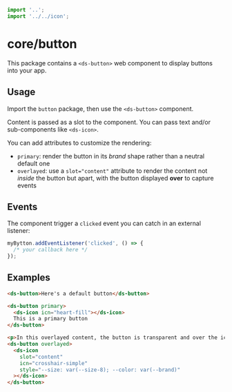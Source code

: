 ```js script
import '..';
import '../../icon';
```

# core/button

This package contains a `<ds-button>` web component to display buttons into your app.

## Usage

Import the `button` package, then use the `<ds-button>` component.

Content is passed as a slot to the component. You can pass text and/or sub-components
like `<ds-icon>`.

You can add attributes to customize the rendering:

- `primary`: render the button in its _brand_ shape rather than a neutral default one
- `overlayed`: use a `slot="content"` attribute to render the content not _inside_
  the button but apart, with the button displayed **over** to capture events

## Events

The component trigger a `clicked` event you can catch in an external listener:

```js
myBytton.addEventListener('clicked', () => {
  /* your callback here */
});
```

## Examples

```html preview-story
<ds-button>Here's a default button</ds-button>
```

```html preview-story
<ds-button primary>
  <ds-icon icn="heart-fill"></ds-icon>
  This is a primary button
</ds-button>
```

```html preview-story
<p>In this overlayed content, the button is transparent and over the icon</p>
<ds-button overlayed>
  <ds-icon
    slot="content"
    icn="crosshair-simple"
    style="--size: var(--size-8); --color: var(--brand)"
  ></ds-icon>
</ds-button>
```
